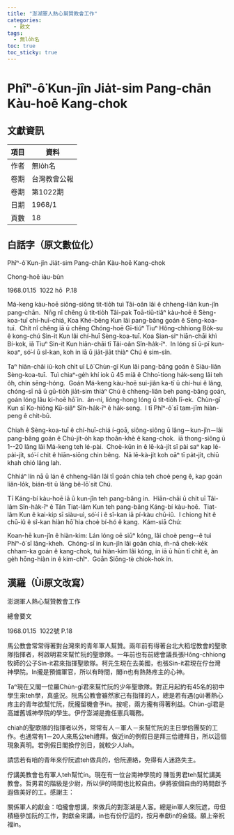 ```yaml
---
title: "澎湖軍人熱心幫贊教會工作"
categories:
  - 散文
tags:
  - 無lo̍h名
toc: true
toc_sticky: true
---
```


# Phîⁿ-ô͘ Kun-jîn Jia̍t-sim Pang-chān Kàu-hoē Kang-chok

## 文獻資訊

| 項目 | 資料 |
|---|---|
| 作者 | 無lo̍h名 |
| 卷期 | 台灣教會公報 |
| 卷期 | 第1022期 |
| 日期 | 1968/1 |
| 頁數 | 18 |

## 白話字（原文數位化）

Phîⁿ-ô͘ Kun-jîn Jia̍t-sim Pang-chān Kàu-hoē Kang-chok

Chong-hoē iàu-bûn

1968.01.15  1022 hō  P.18

Má-keng kàu-hoē siông-siông tit-tio̍h tuì Tâi-oân lâi ê chheng-liân kun-jîn pang-chān.  Nn̄g nî chêng ū tit-tio̍h Tâi-pak Toā-tiū-tiâⁿ kàu-hoē ê Sèng-koa-tuī chí-huī-chiá, Koa Khé-bêng Kun lâi pang-bâng goán ê Sèng-koa-tuī.  Chi̍t nî chêng iā ū chêng Chóng-hoē Gī-tiúⁿ Tiuⁿ Hông-chhiong Bo̍k-su ê kong-chú Sìn-it Kun lâi chí-huī Sèng-koa-tuī. Koa Sian-siⁿ hiān-chāi khì Bí-kok, iā Tiuⁿ Sìn-it Kun hiān-chāi tī Tâi-oân Sîn-ha̍k-īⁿ.  In lóng sī ū-pī kun-koaⁿ, só͘-í ū sî-kan, koh in iā ū jia̍t-jia̍t thiàⁿ Chú ê sim-sîn.

Taⁿ hiān-chāi iū-koh chi̍t uī Lô͘ Chùn-gī Kun lâi pang-bâng goán ê Siàu-liân Sèng-koa-tuī.  Tuì chiaⁿ-ge̍h khí iok ū 45 miâ ê Chho͘-tiong ha̍k-seng lâi teh o̍h, chin sēng-hóng.  Goán Má-keng kàu-hoē sui-jiân ka-tī ū chí-hui ê lâng, chóng-sī nā ū gū-tio̍h jia̍t-sim thiàⁿ Chú ê chheng-liân beh pang-bâng goán, goán lóng lâu ki-hoē hō͘ in.  án-ni, lióng-hong lóng ū tit-tio̍h lī-ek.  Chùn-gī Kun sī Ko-hiông Kū-siâⁿ Sîn-ha̍k-īⁿ ê ha̍k-seng.  I tī Phîⁿ-ô͘ sī tam-jīm hiàn-peng ê chit-bū.

Chiah ê Sèng-koa-tuī ê chí-huī-chiá í-goā, siông-siông ū lâng－kun-jîn－lâi pang-bâng goán ê Chú-ji̍t-o̍h kap thoân-khè ê kang-chok.  iā thong-siông ū 1--20 lâng lâi Má-keng teh lé-pài.  Choè-kūn in ê lē-kà-ji̍t sī pài saⁿ kap lé-pài-ji̍t, só͘-í chit ê hiān-siōng chin bêng.  Nā lē-kà-ji̍t koh oāⁿ tī pa̍t-ji̍t, chiū khah chió lâng lah.

Chhiáⁿ lín nā ū lán ê chheng-liân lâi tī goán chia teh choè peng ê, kap goán liân-lo̍k, bián-tit ū lâng bê-lō͘ sit Chú.

Tī Káng-bí kàu-hoē iā ū kun-jîn teh pang-bâng in.  Hiān-chāi ū chi̍t uī Tâi-lâm Sîn-ha̍k-īⁿ ê Tân Tiat-lâm Kun teh pang-bâng Káng-bí kàu-hoē.  Tiat-lâm Kun ê kai-kip sī siàu-uì, só͘-í i ê sî-kan iā pí-kàu chū-iû.  I chiong hit ê chū-iû ê sî-kan hiàn hō͘ hia choè bí-hó ê kang.  Kám-siā Chú:

Koan-hē kun-jîn ê hiàn-kim: Lán lóng oē siūⁿ kóng, lâi choè peng--ê tuì Phîⁿ-ô͘ sī lâng-kheh.  Chóng-sī in kun-jîn lâi goân chia, m̄-nā chek-ke̍k chham-ka goán ê kang-chok, tuì hiàn-kim lâi kóng, in iā ū hūn tī chit ê, àn ge̍h hōng-hiàn in ê kim-chîⁿ.  Goān Siōng-tè chiok-hok in.

## 漢羅（Ùi原文改寫）

澎湖軍人熱心幫贊教會工作

總會要文

1968.01.15  1022號 P.18

馬公教會常常得著對台灣來的青年軍人幫贊。兩年前有得著台北大稻埕教會的聖歌隊指揮者，柯啟明君來幫忙阮的聖歌隊。一年前也有前總會議長張Hông-chhiong 牧師的公子Sìn-it君來指揮聖歌隊。柯先生現在去美國，也張Sìn-it君現在佇台灣神學院。In攏是預備軍官，所以有時間，閣in也有熱熱疼主的心神。

Taⁿ現在又閣一位羅Chùn-gī君來幫忙阮的少年聖歌隊。對正月起約有45名的初中學生來teh學，真盛況。阮馬公教會雖然家己有指揮的人，總是若有遇(gū)著熱心疼主的青年欲幫忙阮，阮攏留機會予in。按呢，兩方攏有得著利益。Chùn-gī君是高雄舊城神學院的學生。伊佇澎湖是擔任憲兵職務。

chiah的聖歌隊的指揮者以外，常常有人－軍人－來幫忙阮的主日學佮團契的工作。也通常有1－20人來馬公teh禮拜。做近in的例假日是拜三佮禮拜日，所以這個現象真明。若例假日閣換佇別日，就較少人lah。

請恁若有咱的青年來佇阮遮teh做兵的，佮阮連絡，免得有人迷路失主。

佇講美教會也有軍人teh幫忙in。現在有一位台南神學院的 陳哲男君teh幫忙講美教會。哲男君的階級是少尉，所以伊的時間也比較自由。伊將彼個自由的時間獻予遐做美好的工。感謝主：

關係軍人的獻金：咱攏會想講，來做兵的對澎湖是人客。總是in軍人來阮遮，毋但積極參加阮的工作，對獻金來講，in也有份佇這的，按月奉獻in的金錢。願上帝祝福in。
